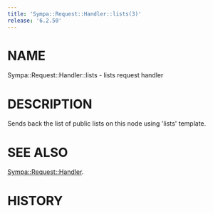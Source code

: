 ```yaml
---
title: 'Sympa::Request::Handler::lists(3)'
release: '6.2.50'
---
```


# NAME

Sympa::Request::Handler::lists - lists request handler

# DESCRIPTION

Sends back the list of public lists on this node using 'lists' template.

# SEE ALSO

[Sympa::Request::Handler](./Sympa-Request-Handler.3.md).

# HISTORY
